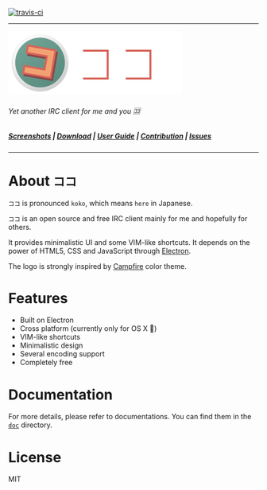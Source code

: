 [![travis-ci](https://travis-ci.org/hachibasu/koko.svg)](https://travis-ci.org/hachibasu/koko)
***

![koko](./resource/logo.png)

###### Yet another IRC client for me and you :koko:

##### [Screenshots](doc/SCREENSHOTS.md) | [Download](https://github.com/hachibasu/koko/releases) | [User Guide](doc/USERGUIDE.md) | [Contribution](doc/CONTRIBUTION.md) | [Issues](https://github.com/hachibasu/koko/issues)

***

# About `ココ`

`ココ` is pronounced `koko`, which means `here` in Japanese.

`ココ` is an open source and free IRC client mainly for me and hopefully for others.

It provides minimalistic UI and some VIM-like shortcuts. It depends on the power of
HTML5, CSS and JavaScript through [Electron](http://electron.atom.io).

The logo is strongly inspired by
[Campfire](https://color.adobe.com/Campfire-color-theme-2528696/) color theme.


# Features

* Built on Electron
* Cross platform (currently only for OS X :apple:)
* VIM-like shortcuts
* Minimalistic design
* Several encoding support
* Completely free

# Documentation

For more details, please refer to documentations. You can find them in the
[`doc`](doc) directory.

# License
MIT
